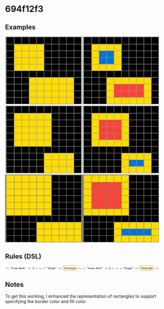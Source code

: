 # 694f12f3

## Examples

![ARC examples for 694f12f3](examples.png?raw=true)

## Rules (DSL)

![DSL rules for 694f12f3](rules.png?raw=true)

## Notes
To get this working, I enhanced the representation of rectangles to support specifying the border color and fill color.
